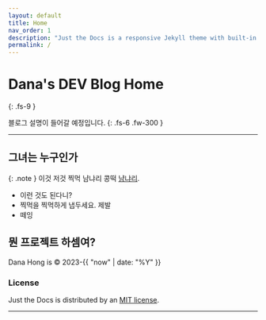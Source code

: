 ```yaml
---
layout: default
title: Home
nav_order: 1
description: "Just the Docs is a responsive Jekyll theme with built-in search that is easily customizable and hosted on GitHub Pages."
permalink: /
---
```


#  Dana's DEV Blog Home
{: .fs-9 }

블로그 설명이 들어갈 예정입니다. 
{: .fs-6 .fw-300 }

---

## 그녀는 누구인가

{: .note }
이것 저것 찍먹 냠냐리 콩떡 [냠냐리](www.naver.com).

- 이런 것도 된다니?
- 찍먹을 찍먹하게 냅두세요. 제발
- 떼잉

## 뭔 프로젝트 하셈여?

Dana Hong is &copy; 2023-{{ "now" | date: "%Y" }}

### License

Just the Docs is distributed by an [MIT license](https://github.com/just-the-docs/just-the-docs/tree/main/LICENSE.txt).




----
